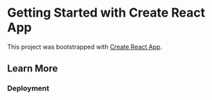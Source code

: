 # Getting Started with Create React App

This project was bootstrapped with [Create React App](https://github.com/facebook/create-react-app).



## Learn More






### Deployment



